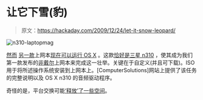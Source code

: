 # 让它下雪(豹)

> 原文：<https://hackaday.com/2009/12/24/let-it-snow-leopard/>

![](img/cfebbec61483d7b1c9d24282ec45f2bb.png "n310-laptopmag")

[然而](http://hackaday.com/2009/06/16/dell-vostro-a90-hackintosh/) [另一款](http://hackaday.com/2009/02/21/dell-mini-9-osx-install/)上网本[现在可以运行 OS X](http://hackaday.com/2009/02/03/hackit-are-you-running-osx-on-your-netbook/) 。这款[恰好是三星 n310](http://www.computersolutions.cn/blog/2009/12/samsung-n310-samsung-go-hackintosh-installation-on-snow-leopard/) ，使其成为我们第一款发布的[非戴尔](http://64.26.8.124/default.htm)上网本来完成这一壮举。关键在于自定义(并且可下载)。ISO 用于将所述操作系统安装到上网本上。[ComputerSolutions]网站上提供了该任务的完整说明以及 OS X n310 的音频驱动程序。

奇怪的是，平台交换可能[‘释放’了一些空间](http://hackaday.com/2009/09/01/snow-leopard-ditches-real-math-for-fake/)。